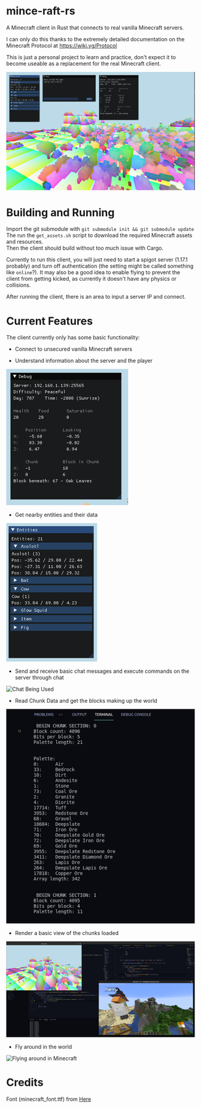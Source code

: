 # mince-raft-rs

A Minecraft client in Rust that connects to real vanilla Minecraft servers.

I can only do this thanks to the extremely detailed documentation on the Minecraft Protocol at https://wiki.vg/Protocol

This is just a personal project to learn and practice, don't expect it to become useable as a replacement for the real Minecraft client.

![Minecraft Client](journal/Client.png)


# Building and Running

Import the git submodule with `git submodule init && git submodule update`\
The run the `get_assets.sh` script to download the required Minecraft assets and resources.\
Then the client should build without too much issue with Cargo.

Currently to run this client, you will just need to start a spigot server (1.17.1 probably) and turn off authentication (the setting might be called something like `online`?). It may also be a good idea to enable flying to prevent the client from getting kicked, as currently it doesn't have any physics or collisions.

After running the client, there is an area to input a server IP and connect.

# Current Features

The client currently only has some basic functionality:
* Connect to unsecured vanilla Minecraft servers

* Understand information about the server and the player

![Information panel](journal/Information.png)

* Get nearby entities and their data

![Entity Information](journal/Entities.png)

* Send and receive basic chat messages and execute commands on the server through chat

![Chat Being Used](journal/Chat.gif)

* Read Chunk Data and get the blocks making up the world

![Block Palette for a chunk](journal/Palette.png)

* Render a basic view of the chunks loaded

![Rendering](journal/Rendering.png)

* Fly around in the world

![Flying around in Minecraft](journal/MovementRendering.gif)

# Credits

Font (minecraft_font.ttf) from [Here](https://fontmeme.com/fonts/minecraft-font/)